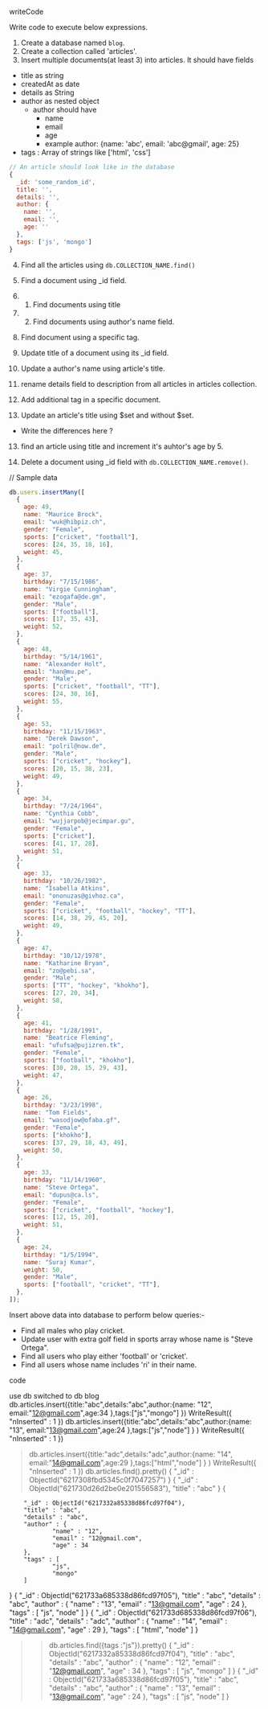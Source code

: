 writeCode

Write code to execute below expressions.

1. Create a database named `blog`.
2. Create a collection called 'articles'.
3. Insert multiple documents(at least 3) into articles. It should have fields

- title as string
- createdAt as date
- details as String
- author as nested object
  - author should have
    - name
    - email
    - age
    - example author: {name: 'abc', email: 'abc@gmail', age: 25}
- tags : Array of strings like ['html', 'css']

```js
// An article should look like in the database
{
  _id: 'some_random_id',
  title: '',
  details: '',
  author: {
    name: '',
    email: '',
    age: ''
  },
  tags: ['js', 'mongo']
}
```

4. Find all the articles using `db.COLLECTION_NAME.find()`
5. Find a document using \_id field.
6. 1. Find documents using title
7. 2. Find documents using author's name field.
8. Find document using a specific tag.

9. Update title of a document using its \_id field.
10. Update a author's name using article's title.
11. rename details field to description from all articles in articles collection.
12. Add additional tag in a specific document.

13. Update an article's title using $set and without $set.

- Write the differences here ?

13. find an article using title and increment it's auhtor's age by 5.

14. Delete a document using \_id field with `db.COLLECTION_NAME.remove()`.

// Sample data

```js
db.users.insertMany([
  {
    age: 49,
    name: "Maurice Brock",
    email: "wuk@hibpiz.ch",
    gender: "Female",
    sports: ["cricket", "football"],
    scores: [24, 35, 18, 16],
    weight: 45,
  },
  {
    age: 37,
    birthday: "7/15/1986",
    name: "Virgie Cunningham",
    email: "ezogafa@de.gm",
    gender: "Male",
    sports: ["football"],
    scores: [17, 35, 43],
    weight: 52,
  },
  {
    age: 48,
    birthday: "5/14/1961",
    name: "Alexander Holt",
    email: "han@mu.pe",
    gender: "Male",
    sports: ["cricket", "football", "TT"],
    scores: [24, 30, 16],
    weight: 55,
  },
  {
    age: 53,
    birthday: "11/15/1963",
    name: "Derek Dawson",
    email: "polril@now.de",
    gender: "Male",
    sports: ["cricket", "hockey"],
    scores: [20, 15, 38, 23],
    weight: 49,
  },
  {
    age: 34,
    birthday: "7/24/1964",
    name: "Cynthia Cobb",
    email: "wujjarpob@jecimpar.gu",
    gender: "Female",
    sports: ["cricket"],
    scores: [41, 17, 28],
    weight: 51,
  },
  {
    age: 33,
    birthday: "10/26/1982",
    name: "Isabella Atkins",
    email: "ononuzas@givhoz.ca",
    gender: "Female",
    sports: ["cricket", "football", "hockey", "TT"],
    scores: [14, 38, 29, 45, 20],
    weight: 49,
  },
  {
    age: 47,
    birthday: "10/12/1978",
    name: "Katharine Bryan",
    email: "zo@pebi.sa",
    gender: "Male",
    sports: ["TT", "hockey", "khokho"],
    scores: [27, 20, 34],
    weight: 58,
  },
  {
    age: 41,
    birthday: "1/28/1991",
    name: "Beatrice Fleming",
    email: "ufufsa@pujizren.tk",
    gender: "Female",
    sports: ["football", "khokho"],
    scores: [30, 20, 15, 29, 43],
    weight: 47,
  },
  {
    age: 26,
    birthday: "3/23/1998",
    name: "Tom Fields",
    email: "wasodjow@ofaba.gf",
    gender: "Female",
    sports: ["khokho"],
    scores: [37, 29, 18, 43, 49],
    weight: 50,
  },
  {
    age: 33,
    birthday: "11/14/1960",
    name: "Steve Ortega",
    email: "dupus@ca.ls",
    gender: "Female",
    sports: ["cricket", "football", "hockey"],
    scores: [12, 15, 20],
    weight: 51,
  },
  {
    age: 24,
    birthday: "1/5/1994",
    name: "Suraj Kumar",
    weight: 50,
    gender: "Male",
    sports: ["football", "cricket", "TT"],
  },
]);
```

Insert above data into database to perform below queries:-

- Find all males who play cricket.
- Update user with extra golf field in sports array whose name is "Steve Ortega".
- Find all users who play either 'football' or 'cricket'.
- Find all users whose name includes 'ri' in their name.

code

use db
switched to db blog
db.articles.insert({title:"abc",details:"abc",author:{name: "12", email:"12@gmail.com",age:34 },tags:["js","mongo"] })
WriteResult({ "nInserted" : 1 })
db.articles.insert({title:"abc",details:"abc",author:{name: "13", email:"13@gmail.com",age:24 },tags:["js","node"] } )
WriteResult({ "nInserted" : 1 })

> db.articles.insert({title:"adc",details:"adc",author:{name: "14", email:"14@gmail.com",age:29 },tags:["html","node"] } )
> WriteResult({ "nInserted" : 1 })
> db.articles.find().pretty()
> { "\_id" : ObjectId("6217308fbd5345c0f7047257") }
> { "\_id" : ObjectId("621730d26d2be0e201556583"), "title" : "abc" }
> {

        "_id" : ObjectId("6217332a85338d86fcd97f04"),
        "title" : "abc",
        "details" : "abc",
        "author" : {
                "name" : "12",
                "email" : "12@gmail.com",
                "age" : 34
        },
        "tags" : [
                "js",
                "mongo"
        ]

}
{
"\_id" : ObjectId("621733a685338d86fcd97f05"),
"title" : "abc",
"details" : "abc",
"author" : {
"name" : "13",
"email" : "13@gmail.com",
"age" : 24
},
"tags" : [
"js",
"node"
]
}
{
"\_id" : ObjectId("621733d685338d86fcd97f06"),
"title" : "adc",
"details" : "adc",
"author" : {
"name" : "14",
"email" : "14@gmail.com",
"age" : 29
},
"tags" : [
"html",
"node"
]
}

>>  db.articles.find({tags :"js"}).pretty()
{
        "_id" : ObjectId("6217332a85338d86fcd97f04"),
        "title" : "abc",
        "details" : "abc",
        "author" : {
                "name" : "12",
                "email" : "12@gmail.com",
                "age" : 34
        },
        "tags" : [
                "js",
                "mongo"
        ]
}
{
        "_id" : ObjectId("621733a685338d86fcd97f05"),
        "title" : "abc",
        "details" : "abc",
        "author" : {
                "name" : "13",
                "email" : "13@gmail.com",
                "age" : 24
        },
        "tags" : [
                "js",
                "node"
        ]
}
>
